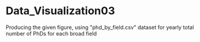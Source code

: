 # Data_Visualization03
Producing the given figure, using "phd_by_field.csv" dataset for yearly total number of PhDs for each broad field
